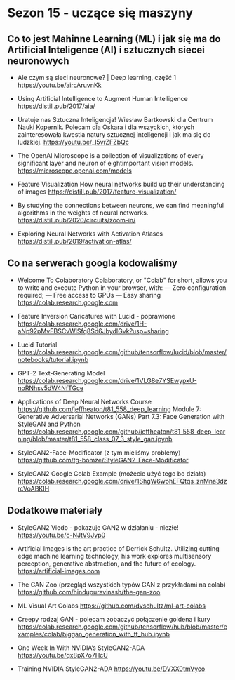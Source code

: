 # Sezon 15 - uczące się maszyny

## Co to jest Mahinne Learning (ML) i jak się ma do Artificial Inteligence (AI) i sztucznych siecei neuronowych

- Ale czym są sieci neuronowe? | Deep learning, część 1
https://youtu.be/aircAruvnKk

- Using Artificial Intelligence to Augment Human Intelligence
https://distill.pub/2017/aia/

- Uratuje nas Sztuczna Inteligencja!
Wiesław Bartkowski dla Centrum Nauki Kopernik. Polecam dla Oskara i dla wszyckich, których zainteresowała kwestia natury sztucznej inteligencji i jak ma się do ludzkiej.
https://youtu.be/_l5vrZFZbQc

- The OpenAI Microscope is a collection of visualizations of every significant layer and neuron of eightimportant vision models.
https://microscope.openai.com/models

- Feature Visualization
How neural networks build up their understanding of images
https://distill.pub/2017/feature-visualization/

- By studying the connections between neurons, we can find meaningful algorithms in the weights of neural networks.
https://distill.pub/2020/circuits/zoom-in/

- Exploring Neural Networks with Activation Atlases
https://distill.pub/2019/activation-atlas/

## Co na serwerach googla kodowaliśmy 

- Welcome To Colaboratory
Colaboratory, or "Colab" for short, allows you to write and execute Python in your browser, with:
— Zero configuration required;
— Free access to GPUs
— Easy sharing
https://colab.research.google.com

- Feature Inversion Caricatures with Lucid - poprawione
https://colab.research.google.com/drive/1H-aNp92pMvFBSCvWlSfq8Sd6JbydIGvk?usp=sharing

- Lucid Tutorial
https://colab.research.google.com/github/tensorflow/lucid/blob/master/notebooks/tutorial.ipynb

- GPT-2 Text-Generating Model
https://colab.research.google.com/drive/1VLG8e7YSEwypxU-noRNhsv5dW4NfTGce

- Applications of Deep Neural Networks Course
https://github.com/jeffheaton/t81_558_deep_learning
Module 7: Generative Adversarial Networks (GANs)
Part 7.3: Face Generation with StyleGAN and Python
https://colab.research.google.com/github/jeffheaton/t81_558_deep_learning/blob/master/t81_558_class_07_3_style_gan.ipynb

- StyleGAN2-Face-Modificator (z tym mieliśmy problemy)
https://github.com/tg-bomze/StyleGAN2-Face-Modificator

- StyleGAN2 Google Colab Example (możecie użyć tego bo działa)
https://colab.research.google.com/drive/1ShgW6wohEFQtqs_znMna3dzrcVoABKIH

## Dodatkowe materiały

- StyleGAN2 Viedo - pokazuje GAN2 w działaniu - niezłe!
https://youtu.be/c-NJtV9Jvp0

- Artificial Images is the art practice of Derrick Schultz. Utilizing cutting edge machine learning technology, his work explores multisensory perception, generative abstraction, and the future of ecology.
https://artificial-images.com

- The GAN Zoo (przegląd wszystkich typów GAN z przykładami na colab)
https://github.com/hindupuravinash/the-gan-zoo

- ML Visual Art Colabs
https://github.com/dvschultz/ml-art-colabs

- Creepy rodzaj GAN - polecam zobaczyć połączenie goldena i kury
https://colab.research.google.com/github/tensorflow/hub/blob/master/examples/colab/biggan_generation_with_tf_hub.ipynb

- One Week In With NVIDIA’s StyleGAN2-ADA
https://youtu.be/qx8pX7o7HcU

- Training NVIDIA StyleGAN2-ADA
https://youtu.be/DVXX0tmVyco